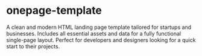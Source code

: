 # onepage-template

A clean and modern HTML landing page template tailored for startups and businesses. Includes all essential assets and data for a fully functional single-page layout. Perfect for developers and designers looking for a quick start to their projects.